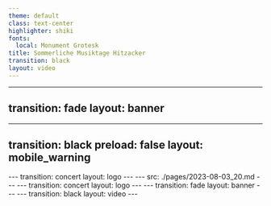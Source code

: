 ```yaml
---
theme: default
class: text-center
highlighter: shiki
fonts:
  local: Monument Grotesk
title: Sommerliche Musiktage Hitzacker
transition: black
layout: video
---
```

---
transition: fade
layout: banner
---
---
transition: black
preload: false
layout: mobile_warning
---
<AudioPlayer audioSrc="./img/audio_alert.mp3" />
---
transition: concert
layout: logo
---
---
src: ./pages/2023-08-03_20.md
---
---
transition: concert
layout: logo
---
---
transition: fade
layout: banner
---
---
transition: black
layout: video
---